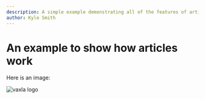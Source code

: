 ```yaml
---
description: A simple example demonstrating all of the features of articles
author: Kyle Smith
---
```


# An example to show how articles work

Here is an image:

![vaxla logo](/logos/light.svg)
